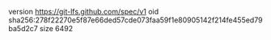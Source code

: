 version https://git-lfs.github.com/spec/v1
oid sha256:278f22270e5f87e66ded57cde073faa59f1e80905142f214fe455ed79ba5d2c7
size 6492
